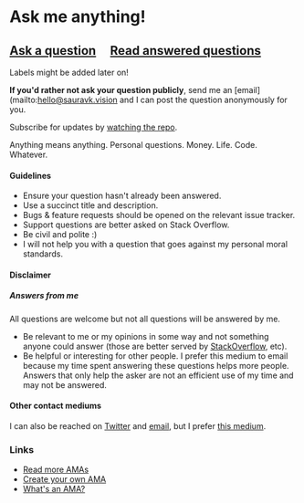 # Ask me anything!

## [Ask a question](https://github.com/sauravkhdoolia/ama/issues/new) &nbsp;&nbsp;&nbsp; [Read answered questions](https://github.com/sauravkhdoolia/ama/issues?q=is%3Aissue+is%3Aclosed)

Labels might be added later on!


**If you'd rather not ask your question publicly**, send me an [email](mailto:hello@sauravk.vision and I can post the question anonymously for you.

Subscribe for updates by [watching the repo](https://github.com/sauravkhdoolia/ama/subscription).

Anything means anything. Personal questions. Money. Life. Code. Whatever.

#### Guidelines

- Ensure your question hasn't already been answered.
- Use a succinct title and description.
- Bugs & feature requests should be opened on the relevant issue tracker.
- Support questions are better asked on Stack Overflow.
- Be civil and polite :)
- I will not help you with a question that goes against my personal moral standards.

#### Disclaimer

##### Answers from me

All questions are welcome but not all questions will be answered by me.
- Be relevant to me or my opinions in some way and not something anyone could answer (those are better served by [StackOverflow](https://stackoverflow.com/), etc).
- Be helpful or interesting for other people. I prefer this medium to email because my time spent answering these questions helps more people. Answers that only help the asker are not an efficient use of my time and may not be answered.

#### Other contact mediums

I can also be reached on [Twitter](https://twitter.com/sauravkhdoolia) and [email](mailto:hello@sauravk.vision), but I prefer [this medium](https://github.com/sauravkhdoolia/ama/issues/new).

### Links

- [Read more AMAs](https://github.com/sindresorhus/amas)
- [Create your own AMA](../../fork)
- [What's an AMA?](https://en.wikipedia.org/wiki/Reddit#IAmA_and_AMA)
